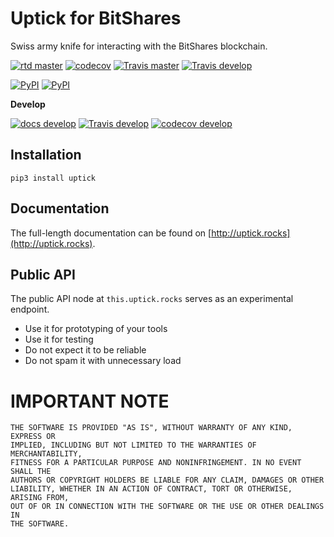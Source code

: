 # Uptick for BitShares

Swiss army knife for interacting with the BitShares blockchain.

[![rtd master](https://readthedocs.org/projects/uptick/badge/?version=latest)](http://uptick.readthedocs.io/en/latest/)
[![codecov](https://codecov.io/gh/xeroc/uptick/branch/master/graph/badge.svg)](https://codecov.io/gh/xeroc/uptick)
[![Travis master](https://travis-ci.org/xeroc/uptick.png?branch=master)](https://travis-ci.org/xeroc/uptick)
[![Travis develop](https://travis-ci.org/xeroc/uptick.png?branch=develop)](https://travis-ci.org/xeroc/uptick)

[![PyPI](https://img.shields.io/pypi/dm/uptick.svg?maxAge=2592000)]()
[![PyPI](https://img.shields.io/pypi/dw/uptick.svg?maxAge=2592000)]()

**Develop**

[![docs develop](https://readthedocs.org/projects/uptick/badge/?version=develop)](http://uptick.readthedocs.io/en/develop/)
[![Travis develop](https://travis-ci.org/xeroc/uptick.png?branch=develop)](https://travis-ci.org/xeroc/uptick)
[![codecov develop](https://codecov.io/gh/xeroc/uptick/branch/develop/graph/badge.svg)](https://codecov.io/gh/xeroc/uptick)

## Installation

```
pip3 install uptick
```

## Documentation

The full-length documentation can be found on [http://uptick.rocks](http://uptick.rocks).

## Public API

The public API node at `this.uptick.rocks` serves as an experimental
endpoint. 

* Use it for prototyping of your tools
* Use it for testing
* Do not expect it to be reliable
* Do not spam it with unnecessary load

# IMPORTANT NOTE

    THE SOFTWARE IS PROVIDED "AS IS", WITHOUT WARRANTY OF ANY KIND, EXPRESS OR
    IMPLIED, INCLUDING BUT NOT LIMITED TO THE WARRANTIES OF MERCHANTABILITY,
    FITNESS FOR A PARTICULAR PURPOSE AND NONINFRINGEMENT. IN NO EVENT SHALL THE
    AUTHORS OR COPYRIGHT HOLDERS BE LIABLE FOR ANY CLAIM, DAMAGES OR OTHER
    LIABILITY, WHETHER IN AN ACTION OF CONTRACT, TORT OR OTHERWISE, ARISING FROM,
    OUT OF OR IN CONNECTION WITH THE SOFTWARE OR THE USE OR OTHER DEALINGS IN
    THE SOFTWARE.
